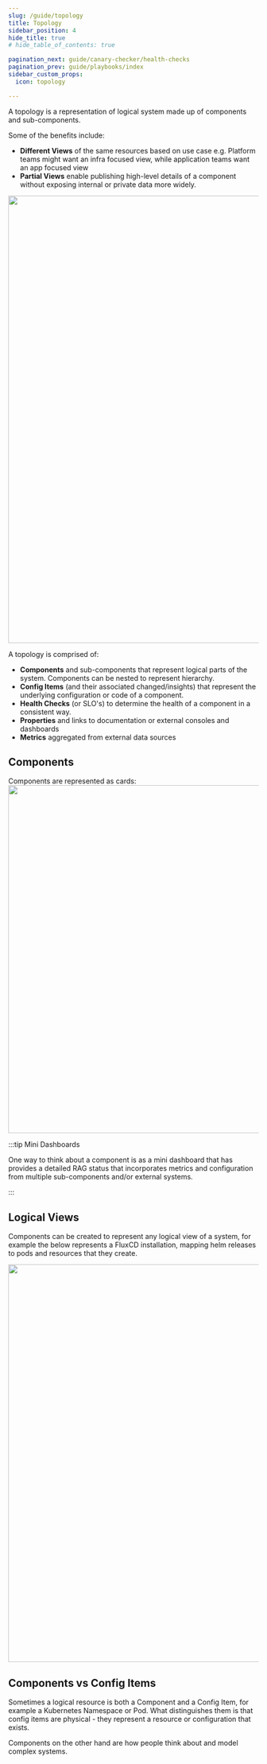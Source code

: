 ```yaml
---
slug: /guide/topology
title: Topology
sidebar_position: 4
hide_title: true
# hide_table_of_contents: true

pagination_next: guide/canary-checker/health-checks
pagination_prev: guide/playbooks/index
sidebar_custom_props:
  icon: topology

---
```


A topology is a representation of logical system made up of components and sub-components.

Some of the benefits include:

- **Different Views** of the same resources based on use case e.g. Platform teams might want an infra focused view, while application teams want an app focused view
- **Partial Views** enable publishing high-level details of a component without exposing internal or private data more widely.

<img src="/img/topology.svg" width="900px" className="py-3"/>

A topology is comprised of:

- **Components** and sub-components that represent logical parts of the system. Components can be nested to represent hierarchy.
- **Config Items** (and their associated changed/insights) that represent the underlying configuration or code of a component.
- **Health Checks** (or SLO's) to determine the health of a component in a consistent way.
- **Properties** and links to documentation or external consoles and dashboards
- **Metrics** aggregated from external data sources

## Components

Components are represented as cards:
<img src="/img/topology-card.svg" width="700px" className="pb-10"/>

<div style={{width: "800px"}}>

:::tip Mini Dashboards

One way to think about a component is as a mini dashboard that has provides a detailed RAG status that incorporates metrics and configuration from multiple sub-components and/or external systems.

:::

</div>

## Logical Views

Components can be created to represent any logical view of a system, for example the below represents a FluxCD installation, mapping helm releases to pods and resources that they create.

<img src="/img/flux-topology.svg" width="800px" className="py-3"/>

## Components vs Config Items

Sometimes a logical resource is both a Component and a Config Item, for example a Kubernetes Namespace or Pod. What distinguishes them is that config items are physical - they represent a resource or configuration that exists.

Components on the other hand are how people think about and model complex systems.

<!--

|                    | Component                                       | Catalog                                        |
| ------------------ | ----------------------------------------------- | ---------------------------------------------- |
| Examples           | Namespace, Pod, Datacenter                      | Namespace, Pod, Security Group, postgres.conf  |
| Ownership          | Yes                                             | No                                             |
| Properties         | Custom Properties                               | Derived from config                            |
| Health Checks      | Yes                                             | Yes                                            |
| Playbooks          | Yes                                             | Yes                                            |
| Changes / Insights | None -  (Derived from linked catalog item only) | Using change tracking, events and audit trails |
| Cost               | Sum of related catalog costs                    | Based on Cloud Cost & Usage Reports            |

 -->
